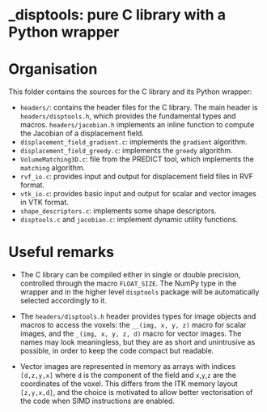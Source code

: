 # _disptools: pure C library with a Python wrapper

# Organisation

This folder contains the sources for the C library and its Python wrapper:
+ `headers/`: contains the header files for the C library. The main header is `headers/disptools.h`, which provides the fundamental types and macros. `headers/jacobian.h` implements an inline function to compute the Jacobian of a displacement field.
+ `displacement_field_gradient.c`: implements the `gradient` algorithm.
+ `displacement_field_greedy.c`: implements the `greedy` algorithm.
+ `VolumeMatching3D.c`: file from the PREDICT tool, which implements the `matching` algorithm.
+ `rvf_io.c`: provides input and output for displacement field files in RVF format.
+ `vtk_io.c`: provides basic input and output for scalar and vector images in VTK format.
+ `shape_descriptors.c`: implements some shape descriptors.
+ `disptools.c` and `jacobian.c`: implement dynamic utility functions.

# Useful remarks

+ The C library can be compiled either in single or double precision, controlled through the macro `FLOAT_SIZE`. The NumPy type in the wrapper and in the higher level `disptools` package will be automatically selected accordingly to it.

+ The `headers/disptools.h` header provides types for image objects and macros to access the voxels: the `__(img, x, y, z)` macro for scalar images, and the `_(img, x, y, z, d)` macro for vector images. The names may look meaningless, but they are as short and unintrusive as possible, in order to keep the code compact but readable.

+ Vector images are represented in memory as arrays with indices `[d,z,y,x]` where `d` is the component of the field and `x`,`y`,`z` are the coordinates of the voxel. This differs from the ITK memory layout `[z,y,x,d]`, and the choice is motivated to allow better vectorisation of the code when SIMD instructions are enabled. 
